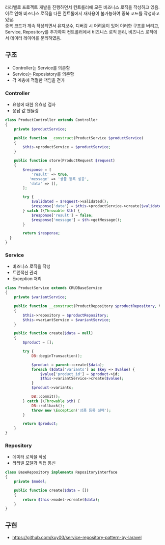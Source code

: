 라라벨로 프로젝트 개발을 진행하면서 컨트롤러에 모든 비즈니스 로직을 작성하고 있음.  
이로 인해 비즈니스 로직을 다른 컨트롤에서 재사용이 불가능하여 중복 코드를 작성하고 있음.  
중복 코드가 계속 작성되면서 유지보수, 디버깅 시 어려움이 있어 이러한 구조를 버리고,  
Service, Repository를 추가하여 컨트롤러에서 비즈니스 로직 분리, 비즈니스 로직에서 데이터 레이어를 분리하였음.  

## 구조
- Controller는 Service를 의존함
- Service는 Reposistory를 의존함
- 각 계층에 적절한 책임을 전가

### Controller
- 요청에 대한 유효성 검사 
- 응답 값 핸들링
```php
class ProductController extends Controller
{
    private $productService;

    public function __construct(ProductService $productService)
    {
        $this->productService = $productService;
    }

    public function store(ProductRequest $request)
    {
        $response = [
            'result' => true,
           'message' => '상품 등록 성공',
           'data' => [],
        ];

        try {
            $validated = $request->validated();
            $response['data'] = $this->productService->create($validated);
        } catch (\Throwable $th) {
            $response['result'] = false;
            $response['message'] = $th->getMessage();
        }

        return $response;
  }
}
```

### Service
- 비즈니스 로직을 작성
- 트랜잭션 관리
- Exception 처리
```php
class ProductService extends CRUDBaseService
{
    private $variantService;

    public function __construct(ProductRepository $productRepository, VariantService $variantService)
    {
        $this->repository = $productRepository;
        $this->variantService = $variantService;
    }

    public function create($data = null)
    {
        $product = [];

        try {
            DB::beginTransaction();

            $product = parent::create($data);
            foreach ($data['variants'] as $key => $value) {
                $value['product_id'] = $product->id;
                $this->variantService->create($value);
            }
            $product->variants;

            DB::commit();
        } catch (\Throwable $th) {
            DB::rollback();
            throw new \Exception('상품 등록 실패');
        }

        return $product;
    }
}
```

### Repository
- 데이터 로직을 작성
- 라라벨 모델과 직접 통신
```php
class BaseRepository implements RepositoryInterface
{
    private $model;

    public function create($data = [])
    {
        return $this->model->create($data);
    }
}
```

## 구현
- https://github.com/kuy00/service-repository-pattern-by-laravel